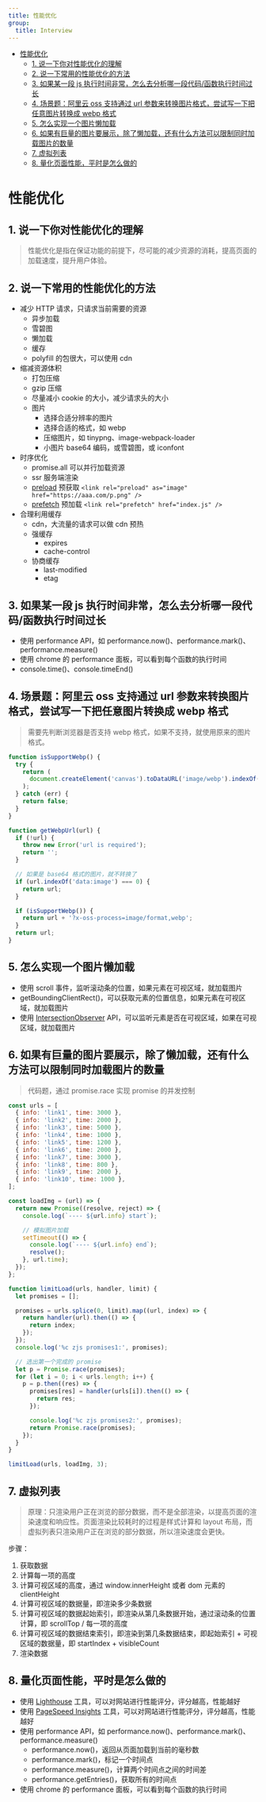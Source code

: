```yaml
---
title: 性能优化
group:
  title: Interview
---
```


<!-- TOC -->

- [性能优化](#性能优化)
  - [1. 说一下你对性能优化的理解](#1-说一下你对性能优化的理解)
  - [2. 说一下常用的性能优化的方法](#2-说一下常用的性能优化的方法)
  - [3. 如果某一段 js 执行时间非常，怎么去分析哪一段代码/函数执行时间过长](#3-如果某一段-js-执行时间非常怎么去分析哪一段代码函数执行时间过长)
  - [4. 场景题：阿里云 oss 支持通过 url 参数来转换图片格式，尝试写一下把任意图片转换成 webp 格式](#4-场景题阿里云-oss-支持通过-url-参数来转换图片格式尝试写一下把任意图片转换成-webp-格式)
  - [5. 怎么实现一个图片懒加载](#5-怎么实现一个图片懒加载)
  - [6. 如果有巨量的图片要展示，除了懒加载，还有什么方法可以限制同时加载图片的数量](#6-如果有巨量的图片要展示除了懒加载还有什么方法可以限制同时加载图片的数量)
  - [7. 虚拟列表](#7-虚拟列表)
  - [8. 量化页面性能，平时是怎么做的](#8-量化页面性能平时是怎么做的)

<!-- /TOC -->

# 性能优化

## 1. 说一下你对性能优化的理解

> 性能优化是指在保证功能的前提下，尽可能的减少资源的消耗，提高页面的加载速度，提升用户体验。

## 2. 说一下常用的性能优化的方法

- 减少 HTTP 请求，只请求当前需要的资源
  - 异步加载
  - 雪碧图
  - 懒加载
  - 缓存
  - polyfill 的包很大，可以使用 cdn
- 缩减资源体积
  - 打包压缩
  - gzip 压缩
  - 尽量减小 cookie 的大小，减少请求头的大小
  - 图片
    - 选择合适分辨率的图片
    - 选择合适的格式，如 webp
    - 压缩图片，如 tinypng、image-webpack-loader
    - 小图片 base64 编码，或雪碧图，或 iconfont
- 时序优化
  - promise.all 可以并行加载资源
  - ssr 服务端渲染
  - [preload](https://pjchender.dev/webdev/web-preload-lazyload/#%E4%BD%BF%E7%94%A8-relpreload) 预获取 `<link rel="preload" as="image" href="https://aaa.com/p.png" />`
  - [prefetch](https://pjchender.dev/webdev/web-preload-lazyload/#%E4%BD%BF%E7%94%A8-relprefetch) 预加载 `<link rel="prefetch" href="index.js" />`
- 合理利用缓存
  - cdn，大流量的请求可以做 cdn 预热
  - 强缓存
    - expires
    - cache-control
  - 协商缓存
    - last-modified
    - etag

## 3. 如果某一段 js 执行时间非常，怎么去分析哪一段代码/函数执行时间过长

- 使用 performance API，如 performance.now()、performance.mark()、performance.measure()
- 使用 chrome 的 performance 面板，可以看到每个函数的执行时间
- console.time()、console.timeEnd()

## 4. 场景题：阿里云 oss 支持通过 url 参数来转换图片格式，尝试写一下把任意图片转换成 webp 格式

> 需要先判断浏览器是否支持 webp 格式，如果不支持，就使用原来的图片格式。

```js
function isSupportWebp() {
  try {
    return (
      document.createElement('canvas').toDataURL('image/webp').indexOf('data:image/webp') === 0
    );
  } catch (err) {
    return false;
  }
}

function getWebpUrl(url) {
  if (!url) {
    throw new Error('url is required');
    return '';
  }

  // 如果是 base64 格式的图片，就不转换了
  if (url.indexOf('data:image') === 0) {
    return url;
  }

  if (isSupportWebp()) {
    return url + '?x-oss-process=image/format,webp';
  }
  return url;
}
```

## 5. 怎么实现一个图片懒加载

- 使用 scroll 事件，监听滚动条的位置，如果元素在可视区域，就加载图片
- getBoundingClientRect()，可以获取元素的位置信息，如果元素在可视区域，就加载图片
- 使用 [IntersectionObserver](https://developer.mozilla.org/zh-CN/docs/Web/API/Intersection_Observer_API) API，可以监听元素是否在可视区域，如果在可视区域，就加载图片

## 6. 如果有巨量的图片要展示，除了懒加载，还有什么方法可以限制同时加载图片的数量

> 代码题，通过 promise.race 实现 promise 的并发控制

```js
const urls = [
  { info: 'link1', time: 3000 },
  { info: 'link2', time: 2000 },
  { info: 'link3', time: 5000 },
  { info: 'link4', time: 1000 },
  { info: 'link5', time: 1200 },
  { info: 'link6', time: 2000 },
  { info: 'link7', time: 3000 },
  { info: 'link8', time: 800 },
  { info: 'link9', time: 2000 },
  { info: 'link10', time: 1000 },
];

const loadImg = (url) => {
  return new Promise((resolve, reject) => {
    console.log(`---- ${url.info} start`);

    // 模拟图片加载
    setTimeout(() => {
      console.log(`---- ${url.info} end`);
      resolve();
    }, url.time);
  });
};

function limitLoad(urls, handler, limit) {
  let promises = [];

  promises = urls.splice(0, limit).map((url, index) => {
    return handler(url).then(() => {
      return index;
    });
  });
  console.log('%c zjs promises1:', promises);

  // 选出第一个完成的 promise
  let p = Promise.race(promises);
  for (let i = 0; i < urls.length; i++) {
    p = p.then((res) => {
      promises[res] = handler(urls[i]).then(() => {
        return res;
      });

      console.log('%c zjs promises2:', promises);
      return Promise.race(promises);
    });
  }
}

limitLoad(urls, loadImg, 3);
```

## 7. 虚拟列表

> 原理：只渲染用户正在浏览的部分数据，而不是全部渲染，以提高页面的渲染速度和响应性。页面渲染比较耗时的过程是样式计算和 layout 布局，而虚拟列表只渲染用户正在浏览的部分数据，所以渲染速度会更快。

步骤：

1. 获取数据
2. 计算每一项的高度
3. 计算可视区域的高度，通过 window.innerHeight 或者 dom 元素的 clientHeight
4. 计算可视区域的数据量，即渲染多少条数据
5. 计算可视区域的数据起始索引，即渲染从第几条数据开始，通过滚动条的位置计算，即 scrollTop / 每一项的高度
6. 计算可视区域的数据结束索引，即渲染到第几条数据结束，即起始索引 + 可视区域的数据量，即 startIndex + visibleCount
7. 渲染数据

## 8. 量化页面性能，平时是怎么做的

- 使用 [Lighthouse](https://developers.google.com/web/tools/lighthouse) 工具，可以对网站进行性能评分，评分越高，性能越好
- 使用 [PageSpeed Insights](https://developers.google.com/speed/pagespeed/insights/) 工具，可以对网站进行性能评分，评分越高，性能越好
- 使用 performance API，如 performance.now()、performance.mark()、performance.measure()
  - performance.now()，返回从页面加载到当前的毫秒数
  - performance.mark()，标记一个时间点
  - performance.measure()，计算两个时间点之间的时间差
  - performance.getEntries()，获取所有的时间点
- 使用 chrome 的 performance 面板，可以看到每个函数的执行时间
